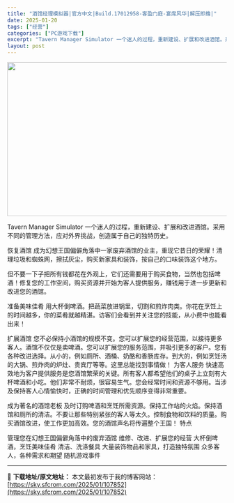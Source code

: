 ```yaml
---
title: "酒馆经理模拟器|官方中文|Build.17012958-客盈门庭-宴席风华|解压即撸|"
date: 2025-01-20
tags: ["经营"]
categories: ["PC游戏下载"]
excerpt: "Tavern Manager Simulator 一个迷人的过程，重新建设、扩展和改进酒馆。采用不同的管理方法，应对外界挑战，创造属于自己的独特历史。 恢复酒馆 成为幻想王国偏僻角落中一家废弃酒馆的业主，重现它昔日的荣耀！清理垃圾和蜘蛛网，擦拭灰尘，购买新家具和装饰，按自己的口味装饰这个地方。 但不&hellip;"
layout: post
---
```


<img class="aligncenter size-full wp-image-107867" src="https://sky.sfcrom.com/wp-content/uploads/2025/01/2025012009592225.webp" alt="" width="616" height="353" />

Tavern Manager Simulator 一个迷人的过程，重新建设、扩展和改进酒馆。采用不同的管理方法，应对外界挑战，创造属于自己的独特历史。

恢复酒馆
成为幻想王国偏僻角落中一家废弃酒馆的业主，重现它昔日的荣耀！清理垃圾和蜘蛛网，擦拭灰尘，购买新家具和装饰，按自己的口味装饰这个地方。

但不要一下子把所有钱都花在外观上，它们还需要用于购买食物，当然也包括啤酒！修复您的工作空间，购买资源并开始为客人提供服务，赚钱用于进一步更新和改进您的酒馆。

准备美味佳肴
用大杯倒啤酒。把蔬菜放进锅里，切割和煎炸肉类。你花在烹饪上的时间越多，你的菜肴就越精湛。访客们会看到并关注您的技能，从小费中也能看出来！

扩展酒馆
您不必保持小酒馆的规模不变。您可以扩展您的经营范围，以接待更多客人。酒馆不仅仅是卖啤酒。您可以扩展您的服务范围，并吸引更多的客户。您有各种改进选择。从小的，例如厕所、酒桶、奶酪和香肠库存。到大的，例如烹饪汤的大锅、煎炸肉的炉灶、贵宾厅等等。这里总能找到事情做！
为客人服务
快速高效地为客户提供服务是您酒馆繁荣的关键。所有客人都希望他们的桌子上立刻有大杯啤酒和小吃。他们非常不耐烦，很容易生气。您会经常时间和资源不够用。当涉及保持客人心情愉快时，正确的时间管理和优先顺序变得非常重要。

成为著名的酒馆老板
及时订购啤酒和烹饪所需资源。保持工作站的火焰。保持酒馆和厕所的清洁。不要让那些特别紧张的客人等太久。控制食物和饮料的质量。购买酒馆改进，使工作更加高效。您的酒馆声名将传遍整个王国！
特点

管理您在幻想王国偏僻角落中的废弃酒馆
维修、改进、扩展您的经营
大杯倒啤酒，烹饪美味佳肴
清洁、洗涤餐具
大量装饰物品和家具，打造独特氛围
众多客人，各种需求和期望
随机游戏事件

---
📖 **下载地址/原文地址：** 本文最初发布于我的博客网站：[https://sky.sfcrom.com/2025/01/107852](https://sky.sfcrom.com/2025/01/107852)
